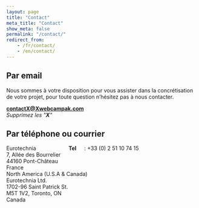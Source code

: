 ```yaml
---
layout: page
title: "Contact"
meta_title: "Contact"
show_meta: false
permalink: "/contact/"
redirect_from:
    - /fr/contact/
    - /en/contact/
---
```


## Par email
Nous sommes à votre disposition pour vous assister dans la concrétisation de votre projet, pour toute question n’hésitez pas à nous contacter.

 <b>contactX@Xwebcampak.com</b> <br /><i>Supprimez les "<b>X</b>"</i>

## Par téléphone ou courrier
<div class="row medium-uncollapse large-collapse">
    <div class="small-6 columns">
       Eurotechnia <br />
       7, Allée des Bourrelier<br />
       44160 Pont-Château<br />
       France<br />
       <b>Tel</b>: +33 (0) 2 51 10 74 15<br />
    </div>
    <div class="small-6 columns">
       North America (U.S.A & Canada)<br />
       Eurotechnia Ltd.<br />
       1702-96 Saint Patrick St.<br />
       M5T 1V2, Toronto, ON<br />
       Canada<br />
    </div>
</div>
